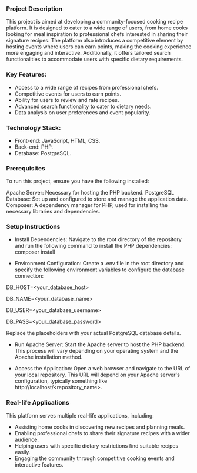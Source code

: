 ### Project Description

This project is aimed at developing a community-focused cooking recipe platform. It is designed to cater to a wide range of users, from home cooks looking for meal inspiration to professional chefs interested in sharing their signature recipes. The platform also introduces a competitive element by hosting events where users can earn points, making the cooking experience more engaging and interactive. Additionally, it offers tailored search functionalities to accommodate users with specific dietary requirements.

### Key Features:

- Access to a wide range of recipes from professional chefs.
- Competitive events for users to earn points.
- Ability for users to review and rate recipes.
- Advanced search functionality to cater to dietary needs.
- Data analysis on user preferences and event popularity.

### Technology Stack:

- Front-end: JavaScript, HTML, CSS.
- Back-end: PHP.
- Database: PostgreSQL.

### Prerequisites

To run this project, ensure you have the following installed:

Apache Server: Necessary for hosting the PHP backend.
PostgreSQL Database: Set up and configured to store and manage the application data.
Composer: A dependency manager for PHP, used for installing the necessary libraries and dependencies.

### Setup Instructions

- Install Dependencies: Navigate to the root directory of the repository and run the following command to install the PHP dependencies:
composer install

- Environment Configuration: Create a .env file in the root directory and specify the following environment variables to configure the database connection:

DB_HOST=<your_database_host> 

DB_NAME=<your_database_name> 

DB_USER=<your_database_username> 

DB_PASS=<your_database_password> 

Replace the placeholders with your actual PostgreSQL database details.

- Run Apache Server: Start the Apache server to host the PHP backend. This process will vary depending on your operating system and the Apache installation method.

- Access the Application: Open a web browser and navigate to the URL of your local repository. This URL will depend on your Apache server's configuration, typically something like http://localhost/<repository_name>.

### Real-life Applications
This platform serves multiple real-life applications, including:

- Assisting home cooks in discovering new recipes and planning meals.
- Enabling professional chefs to share their signature recipes with a wider audience.
- Helping users with specific dietary restrictions find suitable recipes easily.
- Engaging the community through competitive cooking events and interactive features.
